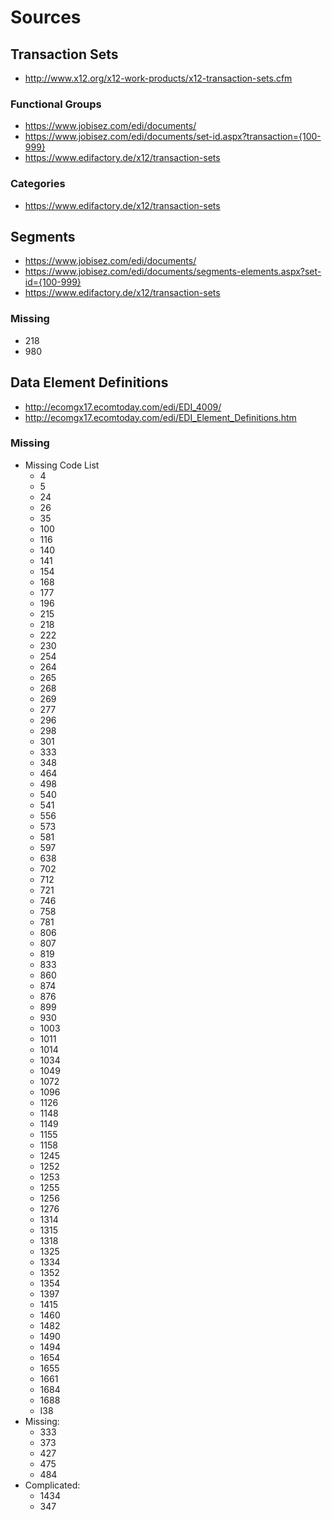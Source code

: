 # Sources

## Transaction Sets

- http://www.x12.org/x12-work-products/x12-transaction-sets.cfm

### Functional Groups

- https://www.jobisez.com/edi/documents/
- https://www.jobisez.com/edi/documents/set-id.aspx?transaction={100-999}
- https://www.edifactory.de/x12/transaction-sets

### Categories

- https://www.edifactory.de/x12/transaction-sets

## Segments

- https://www.jobisez.com/edi/documents/
- https://www.jobisez.com/edi/documents/segments-elements.aspx?set-id={100-999}
- https://www.edifactory.de/x12/transaction-sets

### Missing

- 218
- 980

## Data Element Definitions

- http://ecomgx17.ecomtoday.com/edi/EDI_4009/
- http://ecomgx17.ecomtoday.com/edi/EDI_Element_Definitions.htm

### Missing

- Missing Code List
    - 4
    - 5
    - 24
    - 26
    - 35
    - 100
    - 116
    - 140
    - 141
    - 154
    - 168
    - 177
    - 196
    - 215
    - 218
    - 222
    - 230
    - 254
    - 264
    - 265
    - 268
    - 269
    - 277
    - 296
    - 298
    - 301
    - 333
    - 348
    - 464
    - 498
    - 540
    - 541
    - 556
    - 573
    - 581
    - 597
    - 638
    - 702
    - 712
    - 721
    - 746
    - 758
    - 781
    - 806
    - 807
    - 819
    - 833
    - 860
    - 874
    - 876
    - 899
    - 930
    - 1003
    - 1011
    - 1014
    - 1034
    - 1049
    - 1072
    - 1096
    - 1126
    - 1148
    - 1149
    - 1155
    - 1158
    - 1245
    - 1252
    - 1253
    - 1255
    - 1256
    - 1276
    - 1314
    - 1315
    - 1318
    - 1325
    - 1334
    - 1352
    - 1354
    - 1397
    - 1415
    - 1460
    - 1482
    - 1490
    - 1494
    - 1654
    - 1655
    - 1661
    - 1684
    - 1688
    - I38
- Missing:
    - 333
    - 373
    - 427
    - 475
    - 484
- Complicated:
    - 1434
    - 347
